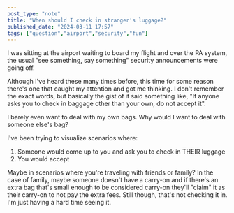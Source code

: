 ```yaml
---
post_type: "note" 
title: "When should I check in stranger's luggage?"
published_date: "2024-03-11 17:57"
tags: ["question","airport","security","fun"]
---
```


I was sitting at the airport waiting to board my flight and over the PA system, the usual "see something, say something" security announcements were going off. 

Although I've heard these many times before, this time for some reason there's one that caught my attention and got me thinking. I don't remember the exact words, but basically the gist of it said something like, "If anyone asks you to check in baggage other than your own, do not accept it". 

I barely even want to deal with my own bags. Why would I want to deal with someone else's bag?

I've been trying to visualize scenarios where:

1. Someone would come up to you and ask you to check in THEIR luggage
1. You would accept

Maybe in scenarios where you're traveling with friends or family? In the case of family, maybe someone doesn't have a carry-on and if there's an extra bag that's small enough to be considered carry-on they'll "claim" it as their carry-on to not pay the extra fees. Still though, that's not checking it in. I'm just having a hard time seeing it.